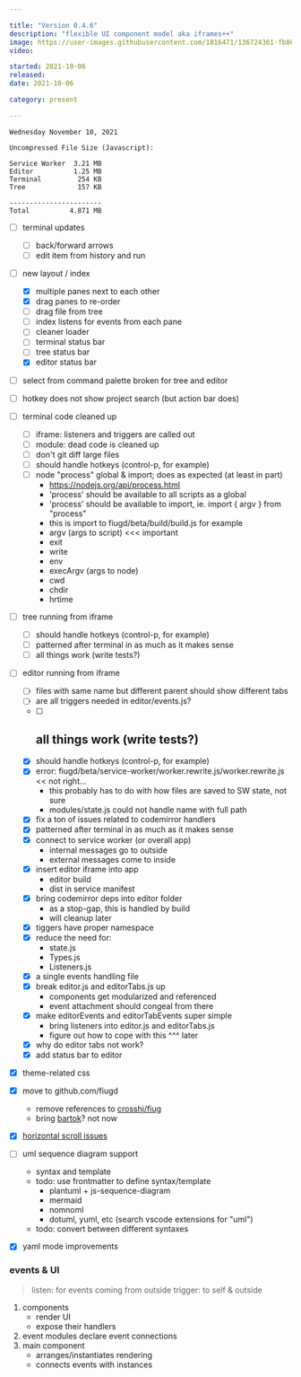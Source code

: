 ```yaml
---

title: "Version 0.4.6"
description: "flexible UI component model aka iframes++"
image: https://user-images.githubusercontent.com/1816471/136724361-fb869541-effb-40ce-b618-f86bec910acc.png
video:

started: 2021-10-06
released:
date: 2021-10-06

category: present

---
```


```
Wednesday November 10, 2021

Uncompressed File Size (Javascript):

Service Worker  3.21 MB
Editor          1.25 MB
Terminal         254 KB
Tree             157 KB

-----------------------
Total          4.871 MB

```

- [ ] terminal updates
	- [ ] back/forward arrows
	- [ ] edit item from history and run

- [ ] new layout / index
	- [X] multiple panes next to each other
	- [X] drag panes to re-order
	- [ ] drag file from tree
	- [ ] index listens for events from each pane
	- [ ] cleaner loader
	- [ ] terminal status bar
	- [ ] tree status bar
	- [X] editor status bar

- [ ] select from command palette broken for tree and editor
- [ ] hotkey does not show project search (but action bar does)

- [ ] terminal code cleaned up
	- [ ] iframe: listeners and triggers are called out
	- [ ] module: dead code is cleaned up
	- [ ] don't git diff large files
	- [ ] should handle hotkeys (control-p, for example)
	- [ ] node "process" global & import; does as expected (at least in part)
		- https://nodejs.org/api/process.html
		- 'process' should be available to all scripts as a global
		- 'process' should be available to import, ie. import { argv } from "process"
		- this is import to fiugd/beta/build/build.js for example
		- argv (args to script) <<< important
		- exit
		- write
		- env
		- execArgv (args to node)
		- cwd
		- chdir
		- hrtime

- [ ] tree running from iframe
	- [ ] should handle hotkeys (control-p, for example)
	- [ ] patterned after terminal in as much as it makes sense
	- [ ] all things work (write tests?)

- [ ] editor running from iframe
	- [ ] files with same name but different parent should show different tabs
	- [ ] are all triggers needed in editor/events.js?
	- [ ] all things work (write tests?)
		- 
	- [X] should handle hotkeys (control-p, for example)
	- [X] error: fiugd/beta/service-worker/worker.rewrite.js/worker.rewrite.js << not right...
		- this probably has to do with how files are saved to SW state, not sure
		- modules/state.js could not handle name with full path
	- [X] fix a ton of issues related to codemirror handlers
	- [X] patterned after terminal in as much as it makes sense
	- [X] connect to service worker (or overall app)
		- internal messages go to outside
		- external messages come to inside
	- [X] insert editor iframe into app
		- editor build
		- dist in service manifest
	- [X] bring codemirror deps into editor folder
		- as a stop-gap, this is handled by build
		- will cleanup later
	- [X] tiggers have proper namespace
	- [X] reduce the need for:
		- state.js
		- Types.js
		- Listeners.js
	- [X] a single events handling file
	- [X] break editor.js and editorTabs.js up
		- components get modularized and referenced
		- event attachment should congeal from there
	- [X] make editorEvents and editorTabEvents super simple
		- bring listeners into editor.js and editorTabs.js
		- figure out how to cope with this ^^^ later
	- [X] why do editor tabs not work?
	- [X] add status bar to editor

- [X] theme-related css

- [X] move to github.com/fiugd
	- remove references to [crosshj/fiug](https://github.com/fiugd/beta/search?q=crosshj/fiug)
	- bring [bartok](https://github.com/crosshj/bartok)? not now

- [X] [horizontal scroll issues](https://github.com/search?q=horizontal+repo%3Acrosshj%2Ffiug-beta+created%3A2021-10-19&type=Commits&ref=advsearch&l=&l=)

- [ ] uml sequence diagram support
	- syntax and template
	- todo: use frontmatter to define syntax/template
		- plantuml + js-sequence-diagram
		- mermaid
		- nomnoml
		- dotuml, yuml, etc (search vscode extensions for "uml")
	- todo: convert between different syntaxes

- [X] yaml mode improvements

### events & UI
> listen: for events coming from outside
> trigger: to self & outside

1. components
	- render UI
	- expose their handlers
2. event modules declare event connections
3. main component
	- arranges/instantiates rendering
	- connects events with instances
	